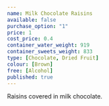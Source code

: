 ```yaml
---
name: Milk Chocolate Raisins
available: false
purchase_option: "1"
price: 1
cost_price: 0.4
container_water_weight: 919
container_sweets_weight: 833
type: [Chocolate, Dried Fruit]
colour: [Brown]
free: [Alcohol]
published: true
---
```

Raisins covered in milk chocolate.